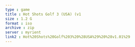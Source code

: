 ```yaml
---
type : game
title : Hot Shots Golf 3 (USA) (v1
size : 1.2 G
format : iso
archive : zip
server : myrient
link2 : Hot%20Shots%20Golf%203%20%28USA%29%20%28v1.01%29
---
```

